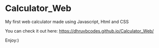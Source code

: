 # Calculator_Web
My first web calculator made using Javascript, Html and CSS 

You can check it out here: https://dhruvbcodes.github.io/Calculator_Web/

Enjoy:)
